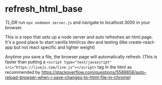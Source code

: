 # refresh_html_base

_TL;DR_ run `npx nodemon server.js` and navigate to localhost:3000 in your browser.

This is a repo that sets up a node server and auto refreshes an html page. It's a good place to start vanilla html/css dev and testing (like create-react-app but not react specific and lighter weight)

Anytime you save a file, the browser page will automatically refresh. (This is faster than putting a `<script type="text/javascript" src="https://livejs.com/live.js"></script>` tag in the html as recommended by https://stackoverflow.com/questions/5588658/auto-reload-browser-when-i-save-changes-to-html-file-in-chrome)

